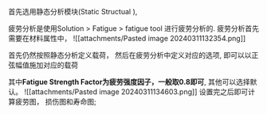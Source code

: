 首先选用静态分析模块(Static Structual ), 


疲劳分析是使用Solution > Fatigue > fatigue tool 进行疲劳分析的. 疲劳分析首先需要在材料属性中， 
![[attachments/Pasted image 20240311132354.png]]

首先仍然按照静态分析定义载荷， 然后在疲劳分析中定义对应的选项,  即可以以正弦幅值施加对应的载荷

其中**Fatigue Strength Factor为疲劳强度因子，一般取0.8即可**, 其他可以选择默认。
![[attachments/Pasted image 20240311134603.png]]
设置完之后即可计算疲劳图， 损伤图和寿命图; 
